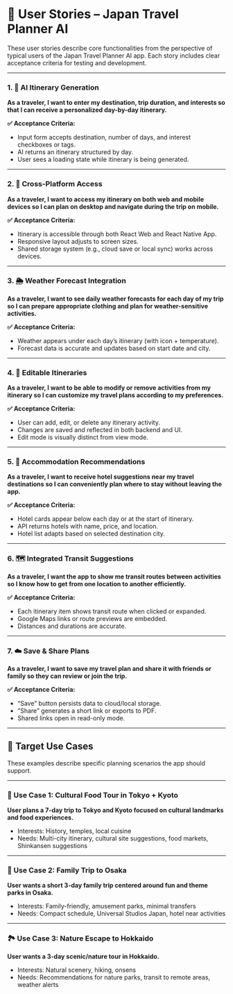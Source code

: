 # 📖 User Stories – Japan Travel Planner AI

These user stories describe core functionalities from the perspective of typical users of the Japan Travel Planner AI app. Each story includes clear acceptance criteria for testing and development.

---

### 1. 🧭 AI Itinerary Generation

**As a traveler, I want to enter my destination, trip duration, and interests so that I can receive a personalized day-by-day itinerary.**

**✅ Acceptance Criteria:**

- Input form accepts destination, number of days, and interest checkboxes or tags.
- AI returns an itinerary structured by day.
- User sees a loading state while itinerary is being generated.

---

### 2. 📱 Cross-Platform Access

**As a traveler, I want to access my itinerary on both web and mobile devices so I can plan on desktop and navigate during the trip on mobile.**

**✅ Acceptance Criteria:**

- Itinerary is accessible through both React Web and React Native App.
- Responsive layout adjusts to screen sizes.
- Shared storage system (e.g., cloud save or local sync) works across devices.

---

### 3. 🌦 Weather Forecast Integration

**As a traveler, I want to see daily weather forecasts for each day of my trip so I can prepare appropriate clothing and plan for weather-sensitive activities.**

**✅ Acceptance Criteria:**

- Weather appears under each day’s itinerary (with icon + temperature).
- Forecast data is accurate and updates based on start date and city.

---

### 4. 📝 Editable Itineraries

**As a traveler, I want to be able to modify or remove activities from my itinerary so I can customize my travel plans according to my preferences.**

**✅ Acceptance Criteria:**

- User can add, edit, or delete any itinerary activity.
- Changes are saved and reflected in both backend and UI.
- Edit mode is visually distinct from view mode.

---

### 5. 🏨 Accommodation Recommendations

**As a traveler, I want to receive hotel suggestions near my travel destinations so I can conveniently plan where to stay without leaving the app.**

**✅ Acceptance Criteria:**

- Hotel cards appear below each day or at the start of itinerary.
- API returns hotels with name, price, and location.
- Hotel list adapts based on selected destination city.

---

### 6. 🗺 Integrated Transit Suggestions

**As a traveler, I want the app to show me transit routes between activities so I know how to get from one location to another efficiently.**

**✅ Acceptance Criteria:**

- Each itinerary item shows transit route when clicked or expanded.
- Google Maps links or route previews are embedded.
- Distances and durations are accurate.

---

### 7. ☁️ Save & Share Plans

**As a traveler, I want to save my travel plan and share it with friends or family so they can review or join the trip.**

**✅ Acceptance Criteria:**

- “Save” button persists data to cloud/local storage.
- “Share” generates a short link or exports to PDF.
- Shared links open in read-only mode.

---

## 🎯 Target Use Cases

These examples describe specific planning scenarios the app should support.

---

### 🗾 Use Case 1: Cultural Food Tour in Tokyo + Kyoto

**User plans a 7-day trip to Tokyo and Kyoto focused on cultural landmarks and food experiences.**

- Interests: History, temples, local cuisine
- Needs: Multi-city itinerary, cultural site suggestions, food markets, Shinkansen suggestions

---

### 🎡 Use Case 2: Family Trip to Osaka

**User wants a short 3-day family trip centered around fun and theme parks in Osaka.**

- Interests: Family-friendly, amusement parks, minimal transfers
- Needs: Compact schedule, Universal Studios Japan, hotel near activities

---

### 🏞 Use Case 3: Nature Escape to Hokkaido

**User wants a 3-day scenic/nature tour in Hokkaido.**

- Interests: Natural scenery, hiking, onsens
- Needs: Recommendations for nature parks, transit to remote areas, weather alerts
